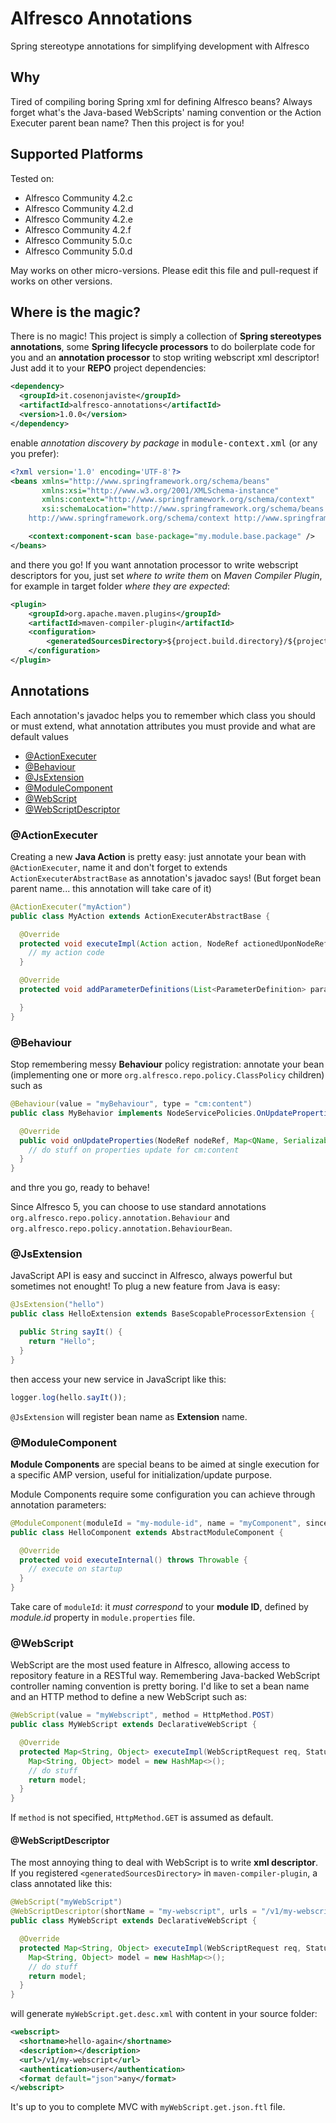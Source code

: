 # Alfresco Annotations
Spring stereotype annotations for simplifying development with Alfresco

## Why
Tired of compiling boring Spring xml for defining Alfresco beans? Always forget what's the Java-based WebScripts' naming convention or the Action Executer parent bean name?
Then this project is for you!

## Supported Platforms
Tested on:

* Alfresco Community 4.2.c
* Alfresco Community 4.2.d
* Alfresco Community 4.2.e
* Alfresco Community 4.2.f
* Alfresco Community 5.0.c
* Alfresco Community 5.0.d

May works on other micro-versions. Please edit this file and pull-request if works on other versions.

## Where is the magic?

There is no magic! This project is simply a collection of **Spring stereotypes annotations**, some **Spring lifecycle processors** to do boilerplate code for you and an **annotation processor** to stop writing webscript xml descriptor!
Just add it to your **REPO** project dependencies:

```xml
<dependency>
  <groupId>it.cosenonjaviste</groupId>
  <artifactId>alfresco-annotations</artifactId>
  <version>1.0.0</version>
</dependency>
```

enable *annotation discovery by package* in <tt>module-context.xml</tt> (or any you prefer):

```xml
<?xml version='1.0' encoding='UTF-8'?>
<beans xmlns="http://www.springframework.org/schema/beans"
       xmlns:xsi="http://www.w3.org/2001/XMLSchema-instance"
       xmlns:context="http://www.springframework.org/schema/context"
       xsi:schemaLocation="http://www.springframework.org/schema/beans http://www.springframework.org/schema/beans/spring-beans.xsd
    http://www.springframework.org/schema/context http://www.springframework.org/schema/context/spring-context-3.0.xsd">

    <context:component-scan base-package="my.module.base.package" />
</beans>
```


and there you go! If you want annotation processor to write webscript descriptors for you, 
just set *where to write them* on *Maven Compiler Plugin*, for example in target folder *where they are expected*:

```xml
<plugin>
    <groupId>org.apache.maven.plugins</groupId>
    <artifactId>maven-compiler-plugin</artifactId>
    <configuration>
        <generatedSourcesDirectory>${project.build.directory}/${project.build.finalName}/config/alfresco/extension/templates/webscripts</generatedSourcesDirectory>
    </configuration>
</plugin>
```

## Annotations

Each annotation's javadoc helps you to remember which class you should or must extend, what annotation attributes you must provide and what are default values

* [@ActionExecuter](#actionexecuter)
* [@Behaviour](#behaviour)
* [@JsExtension](#jsextension)
* [@ModuleComponent](#modulecomponent)
* [@WebScript](#webscript)
 * [@WebScriptDescriptor](#webscriptdescriptor)
 
### @ActionExecuter
Creating a new **Java Action** is pretty easy: just annotate your bean with ```@ActionExecuter```, name it and don't forget to extends ```ActionExecuterAbstractBase``` as annotation's javadoc says! (But forget bean parent name... this annotation will take care of it)

```java
@ActionExecuter("myAction")
public class MyAction extends ActionExecuterAbstractBase {

  @Override
  protected void executeImpl(Action action, NodeRef actionedUponNodeRef) {
    // my action code
  }

  @Override
  protected void addParameterDefinitions(List<ParameterDefinition> paramList) {

  }
}
```

### @Behaviour
Stop remembering messy **Behaviour** policy registration: annotate your bean (implementing one or more ```org.alfresco.repo.policy.ClassPolicy``` children) such as

```java
@Behaviour(value = "myBehaviour", type = "cm:content")
public class MyBehavior implements NodeServicePolicies.OnUpdatePropertiesPolicy {

  @Override
  public void onUpdateProperties(NodeRef nodeRef, Map<QName, Serializable> before, Map<QName, Serializable> after) {
    // do stuff on properties update for cm:content
  }
}
```
and thre you go, ready to behave!

Since Alfresco 5, you can choose to use standard annotations ```org.alfresco.repo.policy.annotation.Behaviour``` and ```org.alfresco.repo.policy.annotation.BehaviourBean```.
### @JsExtension
JavaScript API is easy and succinct in Alfresco, always powerful but sometimes not enought! To plug a new feature from Java is easy:

```java
@JsExtension("hello")
public class HelloExtension extends BaseScopableProcessorExtension {

  public String sayIt() {
    return "Hello";
  }
}
```

then access your new service in JavaScript like this:

```javascript
logger.log(hello.sayIt());
```
```@JsExtension``` will register bean name as **Extension** name.

### @ModuleComponent
**Module Components** are special beans to be aimed at single execution for a specific AMP version, useful for initialization/update purpose.

Module Components require some configuration you can achieve through annotation parameters:

```java
@ModuleComponent(moduleId = "my-module-id", name = "myComponent", sinceVersion = "1.0.0")
public class HelloComponent extends AbstractModuleComponent {

  @Override
  protected void executeInternal() throws Throwable {
    // execute on startup
  }
}
```

Take care of ```moduleId```: it *must correspond* to your **module ID**, defined by *module.id* property in ```module.properties``` file.

### @WebScript
WebScript are the most used feature in Alfresco, allowing access to repository feature in a RESTful way. Remembering Java-backed WebScript controller naming convention is pretty boring. I'd like to set a bean name and an HTTP method to define a new WebScript such as:

```java
@WebScript(value = "myWebscript", method = HttpMethod.POST)
public class MyWebScript extends DeclarativeWebScript {

  @Override
  protected Map<String, Object> executeImpl(WebScriptRequest req, Status status, Cache cache) {
    Map<String, Object> model = new HashMap<>();
    // do stuff
    return model;
  }
}
```

If ```method``` is not specified, ```HttpMethod.GET``` is assumed as default.

#### @WebScriptDescriptor
The most annoying thing to deal with WebScript is to write **xml descriptor**. If you registered ```<generatedSourcesDirectory>``` in ```maven-compiler-plugin```, a class annotated like this:

```java
@WebScript("myWebScript")
@WebScriptDescriptor(shortName = "my-webscript", urls = "/v1/my-webscript", format = FormatType.JSON, authentication = AuthenticationType.USER)
public class MyWebScript extends DeclarativeWebScript {

  @Override
  protected Map<String, Object> executeImpl(WebScriptRequest req, Status status, Cache cache) {
    Map<String, Object> model = new HashMap<>();
    // do stuff
    return model;
  }
}
```

will generate ```myWebScript.get.desc.xml``` with content in your source folder:

```xml
<webscript>
  <shortname>hello-again</shortname>
  <description></description>
  <url>/v1/my-webscript</url>
  <authentication>user</authentication>
  <format default="json">any</format>
</webscript>
```

It's up to you to complete MVC with ```myWebScript.get.json.ftl``` file.
